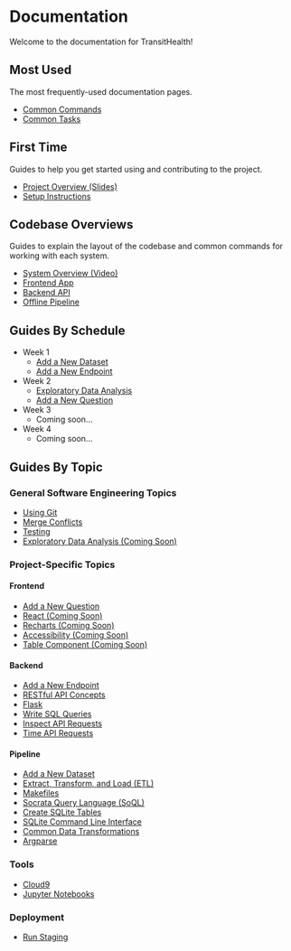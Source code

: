# Documentation

Welcome to the documentation for TransitHealth!

## Most Used

The most frequently-used documentation pages.

- [Common Commands](pages/commands.md)
- [Common Tasks](pages/tasks.md)

## First Time

Guides to help you get started using and contributing to the project.

- [Project Overview (Slides)](https://bit.ly/sds-transithealth-slides)
- [Setup Instructions](pages/setup.md)

## Codebase Overviews

Guides to explain the layout of the codebase and common commands for working with each system.

- [System Overview (Video)](https://www.loom.com/share/1bb7812e89ca45f4b2e7940aa0b38718)
- [Frontend App](../app/README.md)
- [Backend API](../api/README.md)
- [Offline Pipeline](../pipeline/README.md)

## Guides By Schedule

- Week 1
    - [Add a New Dataset](pages/new_dataset.md)
    - [Add a New Endpoint](pages/new_endpoint.md)
- Week 2
    - [Exploratory Data Analysis](pages/eda.md)
    - [Add a New Question](pages/new_question.md)
- Week 3
    - Coming soon...
- Week 4
    - Coming soon...

## Guides By Topic

### General Software Engineering Topics

- [Using Git](pages/git.md)
- [Merge Conflicts](pages/merge_conflicts.md)
- [Testing](pages/testing.md)
- [Exploratory Data Analysis (Coming Soon)](pages/eda.md)

### Project-Specific Topics

#### Frontend

- [Add a New Question](pages/new_question.md)
- [React (Coming Soon)](pages/react.md)
- [Recharts (Coming Soon)](pages/recharts.md)
- [Accessibility (Coming Soon)](pages/accessibility.md)
- [Table Component (Coming Soon)](pages/table.md)

#### Backend

- [Add a New Endpoint](pages/new_endpoint.md)
- [RESTful API Concepts](pages/new_endpoint.md#terminology)
- [Flask](pages/flask.md)
- [Write SQL Queries](pages/sqlite.md#write-queries)
- [Inspect API Requests](pages/inspect_api_requests.md)
- [Time API Requests](pages/time_api_requests.md)

#### Pipeline

- [Add a New Dataset](pages/new_dataset.md)
- [Extract, Transform, and Load (ETL)](pages/etl.md)
- [Makefiles](pages/makefiles.md)
- [Socrata Query Language (SoQL)](pages/soql.md)
- [Create SQLite Tables](pages/sqlite.md#create-tables)
- [SQLite Command Line Interface](pages/sqlite.md#command-line-interface)
- [Common Data Transformations](pages/transformations.md)
- [Argparse](pages/argparse.md)

### Tools

- [Cloud9](pages/cloud9.md)
- [Jupyter Notebooks](pages/notebooks.md)

### Deployment

- [Run Staging](pages/staging.md)
